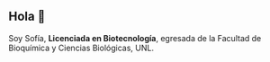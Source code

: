 ## Hola 👋
Soy Sofía, **Licenciada en Biotecnología**, egresada de la Facultad de Bioquímica y Ciencias Biológicas, UNL.
